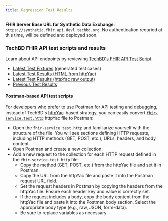```yaml
---
title: Regression Test Results
---
```


**FHIR Server Base URL for Synthetic Data Exchange**: `https://synthetic.fhir.api.devl.techbd.org`. No authentication requried at this time, will be defined and deployed soon.

### TechBD FHIR API test scripts and results

Learn about API endpoints by reviewing [TechBD's FHIR API Test Script](/docs.techbd.org/assurance/1115-waiver/ahc-hrsn/screening/regression-test-prime/fhir-service-prime/results/latest/src/fhir-service.test.http). 
- [Latest Test Fixtures](https://github.com/tech-by-design/docs.techbd.org/tree/main/assurance/1115-waiver/ahc-hrsn/screening/regression-test-prime/fhir-service-prime/src/2024-06-10) (generated test cases)
- [Latest Test Results (HTML from httpYac)](/docs.techbd.org/assurance/1115-waiver/ahc-hrsn/screening/regression-test-prime/fhir-service-prime/results/latest/regression-test-results.httpyac.junit.xml.html)
- [Latest Test Results (httpYac raw output)](/docs.techbd.org/assurance/1115-waiver/ahc-hrsn/screening/regression-test-prime/fhir-service-prime/results/latest/regression-test-results.httpyac.txt)
- [Previous Test Results](https://github.com/tech-by-design/docs.techbd.org/tree/main/public/assurance/1115-waiver/ahc-hrsn/screening/regression-test-prime/fhir-service-prime/results/2024/06)


#### Postman-based API test scripts

For developers who prefer to use Postman for API testing and debugging, instead of TechBD's [httpYac](https://httpyac.github.io/)-based strategy, you can easily convert [`fhir-service.test.http`](/docs.techbd.org/assurance/1115-waiver/ahc-hrsn/screening/regression-test-prime/fhir-service-prime/results/latest/src/fhir-service.test.http) httpYac file to Postman:

- Open the `fhir-service.test.http` and familiarize yourself with the structure of the file. You will see sections defining HTTP requests, including HTTP methods (GET, POST, etc.), URLs, headers, and body content.
- Open Postman and create a new collection.
- Add a new request to the collection for each HTTP request defined in the `fhir-service.test.http` file:
  - Copy the method (GET, POST, etc.) from the httpYac file and set it in Postman.
  - Copy the URL from the httpYac file and paste it into the Postman request URL field.
  - Set the request headers in Postman by copying the headers from the httpYac file. Ensure each header key and value is correctly set.
  - If the request includes a body, copy the body content from the httpYac file and paste it into the Postman body section. Select the appropriate body type (e.g., raw, JSON, form-data).
  - Be sure to replace variables as necessary

